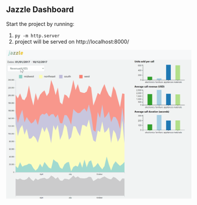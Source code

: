 ## Jazzle Dashboard

Start the project by running:
1. ```py -m http.server```
2. project will be served on http://localhost:8000/

![jazzle dashboard](jazzle.gif)
